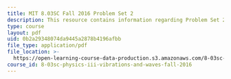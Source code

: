 ```yaml
---
title: MIT 8.03SC Fall 2016 Problem Set 2
description: This resource contains information regarding Problem Set 2
type: course
layout: pdf
uid: 0b2a29348074da9445a2878b4196afbb
file_type: application/pdf
file_location: >-
  https://open-learning-course-data-production.s3.amazonaws.com/8-03sc-physics-iii-vibrations-and-waves-fall-2016/0b2a29348074da9445a2878b4196afbb_MIT8_03SCF16_ProblemSet2.pdf
course_id: 8-03sc-physics-iii-vibrations-and-waves-fall-2016
---
```

